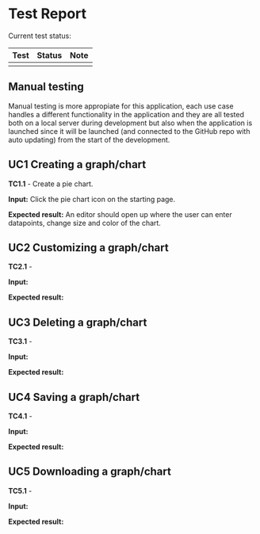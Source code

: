 # Test Report

Current test status:

| Test  | Status  | Note  |
|-------|---------|-------|
|       |         |       |

## Manual testing
Manual testing is more appropiate for this application, each use case handles a different functionality in the application and they are all tested both on a local server during development but also when the application is launched since it will be launched (and connected to the GitHub repo with auto updating) from the start of the development.

## UC1 Creating a graph/chart

**TC1.1** - Create a pie chart.

**Input:** Click the pie chart icon on the starting page.

**Expected result:** An editor should open up where the user can enter datapoints, change size and color of the chart.

## UC2 Customizing a graph/chart

**TC2.1** -

**Input:**

**Expected result:**

## UC3 Deleting a graph/chart

**TC3.1** -

**Input:**

**Expected result:**

## UC4 Saving a graph/chart

**TC4.1** -

**Input:**

**Expected result:**

## UC5 Downloading a graph/chart

**TC5.1** -

**Input:**

**Expected result:**